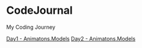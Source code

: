 # CodeJournal
My Coding Journey

[Day1 - Animatons.Models](days/day1.md)
[Day2 - Animatons.Models](days/day2.md)
